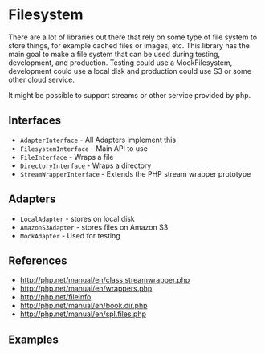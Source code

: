Filesystem
==========

There are a lot of libraries out there that rely on some type of file system to
store things, for example cached files or images, etc. This library has the main
goal to make a file system that can be used during testing, development, and
production. Testing could use a MockFilesystem, development could use a local
disk and production could use S3 or some other cloud service.

It might be possible to support streams or other service provided by php.

## Interfaces

- `AdapterInterface` - All Adapters implement this
- `FilesystemInterface` - Main API to use
- `FileInterface` - Wraps a file
- `DirectoryInterface` - Wraps a directory
- `StreamWrapperInterface` - Extends the PHP stream wrapper prototype

## Adapters

- `LocalAdapter` - stores on local disk
- `AmazonS3Adapter` - stores files on Amazon S3
- `MockAdapter` - Used for testing

## References

- http://php.net/manual/en/class.streamwrapper.php
- http://php.net/manual/en/wrappers.php
- http://php.net/fileinfo
- http://php.net/manual/en/book.dir.php
- http://php.net/manual/en/spl.files.php

## Examples

